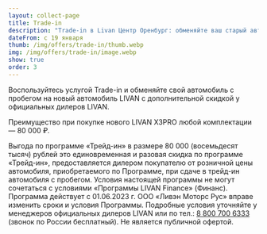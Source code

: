 ```yaml
---
layout: collect-page
title: Trade-in
description: "Trade-in в Livan Центр Оренбург: обменяйте ваш старый автомобиль на новый Ливэн на выгодных условиях"
dateFrom: с 19 января
thumb: /img/offers/trade-in/thumb.webp
img: /img/offers/trade-in/image.webp
show: true
order: 3
---
```


Воспользуйтесь услугой Trade-in и обменяйте свой автомобиль с пробегом на новый автомобиль LIVAN с дополнительной скидкой у официальных дилеров LIVAN.

Преимущество при покупке нового LIVAN X3PRO любой комплектации — 80 000 ₽.

Выгода по программе «Трейд-ин» в размере 80 000 (восемьдесят тысяч) рублей это единовременная и разовая скидка по программе «Трейд-ин», предоставляется дилером покупателю от розничной цены автомобиля, приобретаемого по Программе, при сдаче в трейд-ин автомобиля с пробегом. Условия настоящей программы не могут сочетаться с условиями «Программы LIVAN Finance» (Финанс). Программа действует с 01.06.2023 г. ООО «Ливэн Моторс Рус» вправе изменить сроки и условия Программы. Подробные условия уточняйте у менеджеров официальных дилеров LIVAN или по тел.: [8 800 700 6333](tel:+78007006333) (звонок по России бесплатный). Не является публичной офертой.